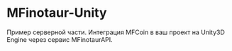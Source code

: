 # MFinotaur-Unity
Пример серверной части.
Интеграция MFCoin в ваш проект на Unity3D Engine через сервис MFinotaurAPI.
